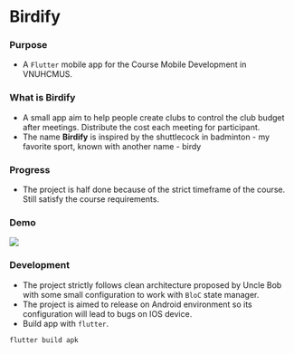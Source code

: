 # Birdify

### Purpose
- A `Flutter` mobile app for the Course Mobile Development in VNUHCMUS.
### What is __Birdify__
- A small app aim to help people create clubs to control the club budget after meetings. Distribute the cost each meeting for participant.
- The name __Birdify__ is inspired by the shuttlecock in badminton - my favorite sport, known with another name - birdy

### Progress
- The project is half done because of the strict timeframe of the course. Still satisfy the course requirements.

### Demo
![](./demo.gif)
### Development
- The project strictly follows clean architecture proposed by Uncle Bob with some small configuration to work with `BloC` state manager. 
- The project is aimed to release on Android environment so its configuration will lead to bugs on IOS device.
- Build app with `flutter`.
```
flutter build apk
```
